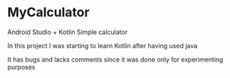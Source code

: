 # MyCalculator

Android Studio + Kotlin
Simple calculator

In this project I was starting to learn Kotlin after having used java

It has bugs and lacks comments since it was done only for experimenting purposes
